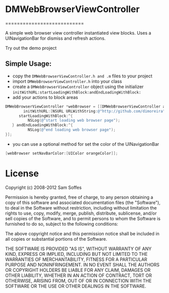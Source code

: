 # DMWebBrowserViewController

===========================

A simple web browser view controller instantiated view blocks.
Uses a UINavigationBar for dismiss and refresh actions.

Try out the demo project

## Simple Usage:

- copy the `DMWebBrowserViewController.h and .m` files to your project
- import `DMWebBrowserViewController.h` into your class
- create a `DMWebBrowserViewController` object using the initializer `initWithURL:startLoadingWithBlock:andEndLoadingWithBlock:`
- add your actions to block areas

``` objective-c
DMWebBrowserViewController *webBrowser = [[DMWebBrowserViewController alloc]
		initWithURL:[NSURL URLWithString:@"http://github.com/dimoreira"]
      startLoadingWithBlock:^{
          NSLog(@"start loading web browser page");
   } andEndLoadingWithBlock:^{
          NSLog(@"end loading web browser page");
}];
```

- you can use a optional method for set the color of the UINavigationBar

``` objective-c
[webBrowser setNavBarColor:[UIColor orangeColor]];
```

# License

Copyright (c) 2008-2012 Sam Soffes

Permission is hereby granted, free of charge, to any person obtaining
a copy of this software and associated documentation files (the
"Software"), to deal in the Software without restriction, including
without limitation the rights to use, copy, modify, merge, publish,
distribute, sublicense, and/or sell copies of the Software, and to
permit persons to whom the Software is furnished to do so, subject to
the following conditions:

The above copyright notice and this permission notice shall be
included in all copies or substantial portions of the Software.

THE SOFTWARE IS PROVIDED "AS IS", WITHOUT WARRANTY OF ANY KIND,
EXPRESS OR IMPLIED, INCLUDING BUT NOT LIMITED TO THE WARRANTIES OF
MERCHANTABILITY, FITNESS FOR A PARTICULAR PURPOSE AND
NONINFRINGEMENT. IN NO EVENT SHALL THE AUTHORS OR COPYRIGHT HOLDERS BE
LIABLE FOR ANY CLAIM, DAMAGES OR OTHER LIABILITY, WHETHER IN AN ACTION
OF CONTRACT, TORT OR OTHERWISE, ARISING FROM, OUT OF OR IN CONNECTION
WITH THE SOFTWARE OR THE USE OR OTHER DEALINGS IN THE SOFTWARE.
